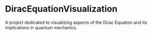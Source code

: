 # DiracEquationVisualization
A project dedicated to visualizing aspects of the Dirac Equation and its implications in quantum mechanics.

